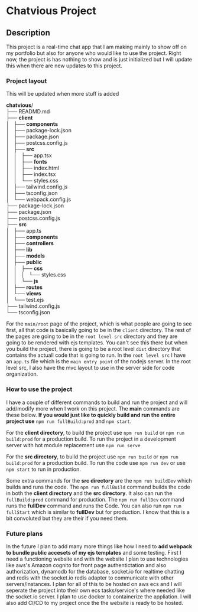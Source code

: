 # **Chatvious Project**
## Description
This project is a real-time chat app that I am making mainly to show off on my portfolio but also for anyone who would like to use the project. Right now, the project is has nothing to show and is just initialized but I will update this when there are new updates to this project.

### Project layout
This will be updated when more stuff is added

**chatvious**/  
├── READMD.md  
├── **client**  
│   ├── **components**  
│   ├── package-lock.json  
│   ├── package.json  
│   ├── postcss.config.js  
│   ├── **src**  
│   │   ├── app.tsx  
│   │   ├── **fonts**  
│   │   ├── index.html  
│   │   ├── index.tsx  
│   │   └── styles.css  
│   ├── tailwind.config.js  
│   ├── tsconfig.json  
│   └── webpack.config.js  
├── package-lock.json  
├── package.json  
├── postcss.config.js  
├── **src**  
│   ├── app.ts  
│   ├── **components**  
│   ├── **controllers**  
│   ├── **lib**  
│   ├── **models**  
│   ├── **public**  
│   │   ├── **css**  
│   │   │   └── styles.css  
│   │   └── **js**  
│   ├── **routes**  
│   └── **views**  
│       └── test.ejs  
├── tailwind.config.js  
└── tsconfig.json

For the `main/root` page of the project, which is what people are going to see first, all that code is basically going to be in the `client` directory. The rest of the pages are going to be in the `root level src` directory and they are going to be rendered with ejs templates. You can't see this there but when you build the project, there is going to be a root level `dist` directory that contains the actuall code that is going to run. In the `root level src` I have an `app.ts` file which is the `main entry point` of the nodejs server. In the root level src, I also have the mvc layout to use in the server side for code organization.

### How to use the project
I have a couple of different commands to build and run the project and will add/modify more when I work on this project. The **main** commands are these below. **If you would just like to quickly build and run the entire project use** `npm run fullBuild:prod` and `npm start`.

For the **client directory**, to build the project use `npm run build` or `npm run build:prod` for a production build. To run the project in a development server with hot module replacement use `npm run serve`

For the **src directory**, to build the project use `npm run build` or `npm run build:prod` for a production build. To run the code use `npm run dev` or use `npm start` to run in production.

Some extra commands for the **src directory** are the `npm run buildDev` which builds and runs the code. The `npm run fullBuild` command builds the code in both the **client directory** and the **src directory**. It also can run the `fullBuild:prod` command for production. The `npm run fullDev` command runs the **fullDev** command and runs the Code. You can also run `npm run fullStart` which is similar to **fullDev** but for production. I know that this is a bit convoluted but they are their if you need them.

### Future plans
In the future I plan to add many more things like how I need to **add webpack to bundle public accesets of my ejs templates** and some testing. First I need a functioning website and with the website I plan to use technologies like aws's Amazon cognito for front page authentictation and also authorization, dynamodb for the database, socket.io for realtime chatting and redis with the socket.io redis adapter to communicate with other servers/instances. I plan for all of this to be hosted on aws ecs and I will seperate the project into their own ecs tasks/service's where needed like the socket.io server. I plan to use docker to containerize the appliation. I will also add CI/CD to my project once the the website is ready to be hosted.
